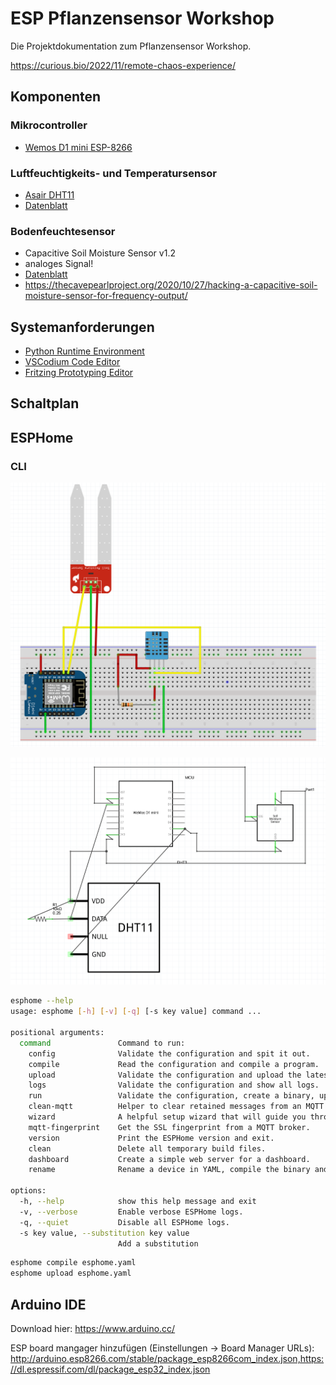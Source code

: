 # ESP Pflanzensensor Workshop

Die Projektdokumentation zum Pflanzensensor Workshop.

<https://curious.bio/2022/11/remote-chaos-experience/>

## Komponenten

### Mikrocontroller

* [Wemos D1 mini ESP-8266](https://www.wemos.cc/en/latest/d1/d1_mini.html)

### Luftfeuchtigkeits- und Temperatursensor

* [Asair DHT11](https://asairsensors.com/product/dht11-sensor/)
* [Datenblatt](https://www.mouser.com/datasheet/2/758/DHT11-Technical-Data-Sheet-Translated-Version-1143054.pdf)

### Bodenfeuchtesensor

* Capacitive Soil Moisture Sensor v1.2
* analoges Signal!
* [Datenblatt](https://media.digikey.com/pdf/data%20sheets/dfrobot%20pdfs/sen0193_web.pdf)
* <https://thecavepearlproject.org/2020/10/27/hacking-a-capacitive-soil-moisture-sensor-for-frequency-output/>

## Systemanforderungen

* [Python Runtime Environment](https://www.python.org/)
* [VSCodium Code Editor](https://vscodium.com/)
* [Fritzing Prototyping Editor](https://fritzing.org/)

## Schaltplan


## ESPHome

### CLI
![Beadboard](breadboard.png "breadboard")

![Schaltplan](schaltplan.png "schaltplan")


```sh
esphome --help
usage: esphome [-h] [-v] [-q] [-s key value] command ...

positional arguments:
  command               Command to run:
    config              Validate the configuration and spit it out.
    compile             Read the configuration and compile a program.
    upload              Validate the configuration and upload the latest binary.
    logs                Validate the configuration and show all logs.
    run                 Validate the configuration, create a binary, upload it, and start logs.
    clean-mqtt          Helper to clear retained messages from an MQTT topic.
    wizard              A helpful setup wizard that will guide you through setting up ESPHome.
    mqtt-fingerprint    Get the SSL fingerprint from a MQTT broker.
    version             Print the ESPHome version and exit.
    clean               Delete all temporary build files.
    dashboard           Create a simple web server for a dashboard.
    rename              Rename a device in YAML, compile the binary and upload it.

options:
  -h, --help            show this help message and exit
  -v, --verbose         Enable verbose ESPHome logs.
  -q, --quiet           Disable all ESPHome logs.
  -s key value, --substitution key value
                        Add a substitution
```

```sh
esphome compile esphome.yaml
esphome upload esphome.yaml
```

## Arduino IDE

Download hier: https://www.arduino.cc/

ESP board mangager hinzufügen (Einstellungen -> Board Manager URLs): http://arduino.esp8266.com/stable/package_esp8266com_index.json,https://dl.espressif.com/dl/package_esp32_index.json
